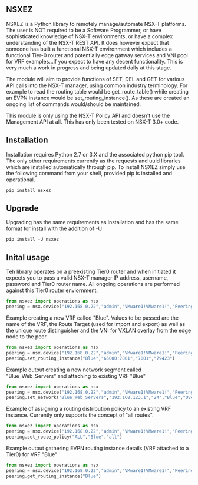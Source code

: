 ## NSXEZ

NSXEZ is a Python library to remotely manage/automate NSX-T platforms. The user is NOT required to be a Software Programmer, or have sophisticated knowledge of NSX-T environments, or have a complex understanding of the NSX-T REST API. It does however expect that someone has built a functional NSX-T environment which includes a functional Tier-0 router and potentially edge gatway services and VNI pool for VRF examples...if you expect to have any decent functionality. This is very much a work in progress and being updated daily at this stage. 

The module will aim to provide functions of SET, DEL and GET for various API calls into the NSX-T manager, using common industry terminology. For example to read the routing table would be get_route_table() while creating an EVPN instance would be set_routing_instance(). As these are created an ongoing list of commands would/should be maintained. 

This module is only using the NSX-T Policy API and doesn't use the Management API at all. This has only been tested on NSX-T 3.0+ code. 


## Installation

Installation requires Python 2.7 or 3.X and the associated python pip tool. The only other requirements currently as the requests and uuid libraries which are installed automatically through pip. To install NSXEZ simply use the following command from your shell, provided pip is installed and operational. 

`
pip install nsxez
`

## Upgrade

Upgrading has the same requirements as installation and has the same format for install with the addition of -U 

`
pip install -U nsxez
`

## Inital usage

Teh library operates on a preexisting Tier0 router and when initiated it expects you to pass a valid NSX-T manager IP address, username, password and Tier0 router name. All ongoing operations are performed against this Tier0 router enviornment. 

```python
from nsxez import operations as nsx
peering = nsx.device("192.168.0.22","admin","VMware1!VMware1!","Peering")
```

Example creating a new VRF called "Blue". Values to be passed are the name of the VRF, the Route Target (used for import and export) as well as the unique route distinguisher and the VNI for VXLAN overlay from the edge node to the peer. 

```python
from nsxez import operations as nsx
peering = nsx.device("192.168.0.22","admin","VMware1!VMware1!","Peering")
peering.set_routing_instance("Blue","65000:7001","7001","79423")
```

Example output creating a new network segment called "Blue_Web_Servers" and attaching to existing VRF "Blue"

```python
from nsxez import operations as nsx
peering = nsx.device("192.168.0.22","admin","VMware1!VMware1!","Peering")
peering.set_network("Blue_Web_Servers","192.168.123.1","24","Blue","Overlay_TZ")
```

Example of assigning a routing distribution policy to an existing VRF instance. Currently only supports the concept of "all routes". 

```python
from nsxez import operations as nsx
peering = nsx.device("192.168.0.22","admin","VMware1!VMware1!","Peering")
peering.set_route_policy("ALL","Blue","all")
```

Example output gathering EVPN routing instance details (VRF attached to a Tier0) for VRF "Blue"

```python
from nsxez import operations as nsx
peering = nsx.device("192.168.0.22","admin","VMware1!VMware1!","Peering")
peering.get_routing_instance("Blue")
```

